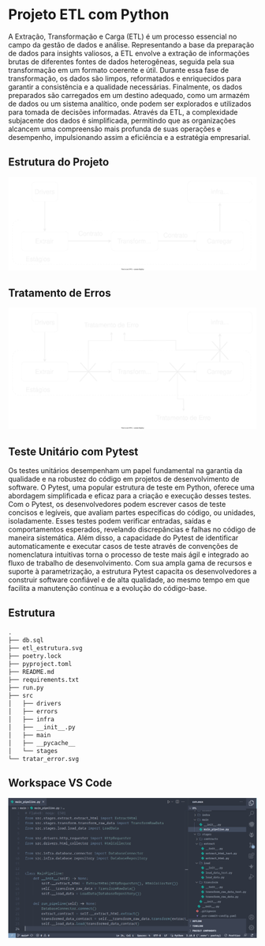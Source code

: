 # Projeto ETL com Python

A Extração, Transformação e Carga (ETL) é um processo essencial no campo da gestão de dados e análise. Representando a base da preparação de dados para insights valiosos, a ETL envolve a extração de informações brutas de diferentes fontes de dados heterogêneas, seguida pela sua transformação em um formato coerente e útil. Durante essa fase de transformação, os dados são limpos, reformatados e enriquecidos para garantir a consistência e a qualidade necessárias. Finalmente, os dados preparados são carregados em um destino adequado, como um armazém de dados ou um sistema analítico, onde podem ser explorados e utilizados para tomada de decisões informadas. Através da ETL, a complexidade subjacente dos dados é simplificada, permitindo que as organizações alcancem uma compreensão mais profunda de suas operações e desempenho, impulsionando assim a eficiência e a estratégia empresarial.

## Estrutura do Projeto

![Estrutura](utils/etl_estrutura.svg)


## Tratamento de Erros

![Estrutura](utils/tratar_error.svg)


## Teste Unitário com Pytest

Os testes unitários desempenham um papel fundamental na garantia da qualidade e na robustez do código em projetos de desenvolvimento de software. O Pytest, uma popular estrutura de teste em Python, oferece uma abordagem simplificada e eficaz para a criação e execução desses testes. Com o Pytest, os desenvolvedores podem escrever casos de teste concisos e legíveis, que avaliam partes específicas do código, ou unidades, isoladamente. Esses testes podem verificar entradas, saídas e comportamentos esperados, revelando discrepâncias e falhas no código de maneira sistemática. Além disso, a capacidade do Pytest de identificar automaticamente e executar casos de teste através de convenções de nomenclatura intuitivas torna o processo de teste mais ágil e integrado ao fluxo de trabalho de desenvolvimento. Com sua ampla gama de recursos e suporte à parametrização, a estrutura Pytest capacita os desenvolvedores a construir software confiável e de alta qualidade, ao mesmo tempo em que facilita a manutenção contínua e a evolução do código-base.

## Estrutura

```
.
├── db.sql
├── etl_estrutura.svg
├── poetry.lock
├── pyproject.toml
├── README.md
├── requirements.txt
├── run.py
├── src
│   ├── drivers
│   ├── errors
│   ├── infra
│   ├── __init__.py
│   ├── main
│   ├── __pycache__
│   └── stages
└── tratar_error.svg

```


## Workspace VS Code

![Estrutura](utils/workspace.png)
